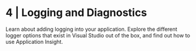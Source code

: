 # 4 | Logging and Diagnostics
Learn about adding logging into your application. Explore the different logger options that exist in Visual Studio out of the box, and find out how to use Application Insight.
